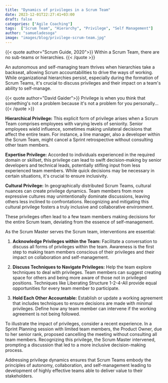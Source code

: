 ```yaml
---
title: "Dynamics of privileges in a Scrum Team"
date: 2023-12-01T22:27:41+03:00
draft: false
categories: ["Agile Coaching"]
tags:  ["Scrum Team", "Hierarchy", "Privilege", "Self Management"]
author: "samueladesoga"
image: "images/blog/privilege-scrum-team.jpg"
---
```


{{< quote author="Scrum Guide, 2020">}} 
Within a Scrum Team, there are no sub-teams or hierarchies.
{{< /quote >}}

An autonomous and self-managing team thrives when hierarchies take a backseat, allowing Scrum accountabilities to drive the ways of working. While organizational hierarchies persist, especially during the formation of Scrum Teams, it's crucial to discuss privileges and their impact on a team's ability to self-manage.

{{< quote author="David Gaider">}} 
Privilege is when you think that something's not a problem because it's not a problem for you personally...{{< /quote >}}

**Hierarchical Privilege:**
This explicit form of privilege arises when a Scrum Team comprises employees with varying levels of seniority. Senior employees wield influence, sometimes making unilateral decisions that affect the entire team. For instance, a line manager, also a developer within the Scrum Team, might cancel a Sprint retrospective without consulting other team members.

**Expertise Privilege:**
Accorded to individuals experienced in the required domain or skillset, this privilege can lead to swift decision-making by senior developers and technical leads, potentially stifling input from less experienced team members. While quick decisions may be necessary in certain situations, it's crucial to ensure inclusivity.

**Cultural Privilege:**
In geographically distributed Scrum Teams, cultural nuances can create privilege dynamics. Team members from more expressive cultures may unintentionally dominate discussions, leaving others less inclined to confrontations. Recognizing and mitigating this cultural privilege fosters a truly inclusive and collaborative environment.

These privileges often lead to a few team members making decisions for the entire Scrum team, deviating from the essence of self-management.

As the Scrum Master serves the Scrum team, interventions are essential:

1. **Acknowledge Privileges within the Team:**
   Facilitate a conversation to discuss all forms of privileges within the team. Awareness is the first step to making team members conscious of their privileges and their impact on collaboration and self-management.

2. **Discuss Techniques to Navigate Privileges:**
   Help the team explore techniques to deal with privileges. Team members can suggest creating space for others and being more aware of those not in privileged positions. Techniques like Liberating Structure 1-2-4-All provide equal opportunities for every team member to participate.

3. **Hold Each Other Accountable:**
   Establish or update a working agreement that includes techniques to ensure decisions are made with minimal privileges. Define how any team member can intervene if the working agreement is not being followed.

To illustrate the impact of privileges, consider a recent experience. In a Sprint Planning session with limited team members, the Product Owner, due to her senior rank, proposed cancelling the meeting without consulting all team members. Recognizing this privilege, the Scrum Master intervened, prompting a discussion that led to a more inclusive decision-making process.

Addressing privilege dynamics ensures that Scrum Teams embody the principles of autonomy, collaboration, and self-management leading to development of highly effective teams able to deliver value to their stakeholders.
